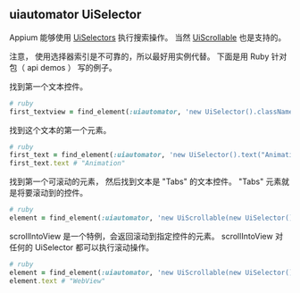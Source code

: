 ## uiautomator UiSelector

Appium 能够使用 [UiSelectors](http://developer.android.com/tools/help/uiautomator/UiSelector.html) 执行搜索操作。
当然 [UiScrollable](http://developer.android.com/tools/help/uiautomator/UiScrollable.html)
也是支持的。

注意， 使用选择器索引是不可靠的，所以最好用实例代替。 下面是用 Ruby 针对包（ api demos ） 写的例子。


找到第一个文本控件。

```ruby
# ruby
first_textview = find_element(:uiautomator, 'new UiSelector().className("android.widget.TextView").instance(0)');
```

找到这个文本的第一个元素。

```ruby
# ruby
first_text = find_element(:uiautomator, 'new UiSelector().text("Animation")')
first_text.text # "Animation"
```

找到第一个可滚动的元素， 然后找到文本是 "Tabs" 的文本控件。
"Tabs" 元素就是将要滚动到的控件。

```ruby
# ruby
element = find_element(:uiautomator, 'new UiScrollable(new UiSelector().scrollable(true).instance(0)).getChildByText(new UiSelector().className("android.widget.TextView"), "Tabs")')
```

scrollIntoView 是一个特例，会返回滚动到指定控件的元素。
scrollIntoView 对任何的 UiSelector 都可以执行滚动操作。

```ruby
# ruby
element = find_element(:uiautomator, 'new UiScrollable(new UiSelector().scrollable(true).instance(0)).scrollIntoView(new UiSelector().text("WebView").instance(0));')
element.text # "WebView"
```
